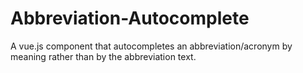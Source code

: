 # Abbreviation-Autocomplete
A vue.js component that autocompletes an abbreviation/acronym by meaning rather than by the abbreviation text.

